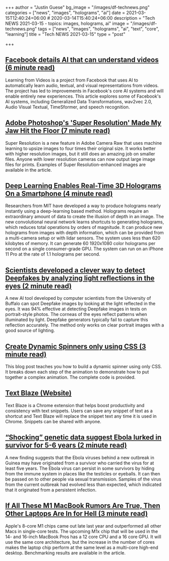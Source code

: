 +++
author = "Justin Guese"
bg_image = "/images/df-technews.png"
categories = ["news", "images", "holograms", "ai"]
date = 2021-03-15T12:40:24+06:00 # 2020-03-14T15:40:24+06:00
description = "Tech NEWS 2021-03-15 - topics: images, holograms, ai"
image = "/images/df-technews.png"
tags = ["news", "images", "holograms", "ai", "text", "core", "learning"]
title = "Tech NEWS 2021-03-15"
type = "post"

+++

## [Facebook details AI that can understand videos (6 minute read)](https://venturebeat.com/2021/03/12/facebook-details-ai-that-can-understand-videos/)

Learning from Videos is a project from Facebook that uses AI to automatically learn audio, textual, and visual representations from videos. The project has led to improvements in Facebook's core AI systems and will enable entirely new experiences. This article explores some of Facebook's AI systems, including Generalized Data Transformations, wav2vec 2.0, Audio Visual Textual, TimeSformer, and speech recognition.

## [Adobe Photoshop's 'Super Resolution' Made My Jaw Hit the Floor (7 minute read)](https://petapixel.com/2021/03/13/adobe-photoshops-super-resolution-made-my-jaw-hit-the-floor/)

Super Resolution is a new feature in Adobe Camera Raw that uses machine learning to upsize images to four times their original size. It works better with higher resolution images, but it still does an amazing job on smaller files. Anyone with lower resolution cameras can now output large image files for prints. Examples of Super Resolution-enhanced images are available in the article.

## [Deep Learning Enables Real-Time 3D Holograms On a Smartphone (4 minute read)](https://spectrum.ieee.org/tech-talk/computing/software/realtime-hologram)

Researchers from MIT have developed a way to produce holograms nearly instantly using a deep-learning based method. Holograms require an extraordinary amount of data to create the illusion of depth in an image. The new convolutional neural network learns shortcuts to generating holograms, which reduces total operations by orders of magnitude. It can produce new holograms from images with depth information, which can be provided from a multi-camera setup or with lidar sensors. The system uses less than 620 kilobytes of memory. It can generate 60 1920x1080 color holograms per second on a single consumer-grade GPU. The system can run on an iPhone 11 Pro at the rate of 1.1 holograms per second.

## [Scientists developed a clever way to detect Deepfakes by analyzing light reflections in the eyes (2 minute read)](https://thenextweb.com/neural/2021/03/11/ai-detects-deepfakes-analyzing-light-reflections-in-the-cornea-eyes-gans-thispersondoesnotexist/)

A new AI tool developed by computer scientists from the University of Buffalo can spot Deepfake images by looking at the light reflected in the eyes. It was 94% effective at detecting Deepfake images in tests on portrait-style photos. The corneas of the eyes reflect patterns when illuminated by light. Deepfake generators typically fail to capture this reflection accurately. The method only works on clear portrait images with a good source of lighting.

## [Create Dynamic Spinners only using CSS (3 minute read)](https://dev.to/ruppysuppy/create-dynamic-spinners-only-using-css-34dh)

This blog post teaches you how to build a dynamic spinner using only CSS. It breaks down each step of the animation to demonstrate how to put together a complex animation. The complete code is provided.

## [Text Blaze (Website)](https://blaze.today/)

Text Blaze is a Chrome extension that helps boost productivity and consistency with text snippets. Users can save any snippet of text as a shortcut and Text Blaze will replace the snippet text any time it is used in Chrome. Snippets can be shared with anyone.

## [“Shocking” genetic data suggest Ebola lurked in survivor for 5-6 years (2 minute read)](https://arstechnica.com/science/2021/03/ebola-may-have-lurked-in-someone-for-5-6-years-before-sparking-new-outbreak/)

A new finding suggests that the Ebola viruses behind a new outbreak in Guinea may have originated from a survivor who carried the virus for at least five years. The Ebola virus can persist in some survivors by hiding from the immune system in places like the testicles or eyeballs. It can then be passed on to other people via sexual transmission. Samples of the virus from the current outbreak had evolved less than expected, which indicated that it originated from a persistent infection.

## [If All These M1 MacBook Rumors Are True, Then Other Laptops Are In for Hell (3 minute read)](https://levelup.gitconnected.com/if-all-these-m1-macbook-rumors-are-true-then-other-laptops-are-in-for-hell-71a02eee9958)

Apple's 8-core M1 chips came out late last year and outperformed all other Macs in single-core tests. The upcoming M1x chip that will be used in the 14- and 16-inch MacBook Pros has a 12 core CPU and a 16 core GPU. It will use the same core architecture, but the increase in the number of cores makes the laptop chip perform at the same level as a multi-core high-end desktop. Benchmarking results are available in the article.


